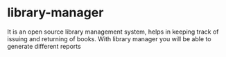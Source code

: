 library-manager
===============

It is an open source library management system, helps in keeping track of issuing and returning of books.
With library manager you will be able to generate different reports 
